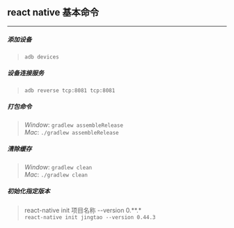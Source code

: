 
## react native 基本命令
***
##### 添加设备
> `adb devices`

##### 设备连接服务
> `adb reverse tcp:8081 tcp:8081`

##### 打包命令
> *Window*: `gradlew assembleRelease`  
> *Mac*: `./gradlew assembleRelease`

##### 清除缓存
> *Window*: `gradlew clean`  
> *Mac*: `./gradlew clean`

##### 初始化指定版本
> react-native init 项目名称 --version 0.**.*  
> `react-native init jingtao --version 0.44.3`